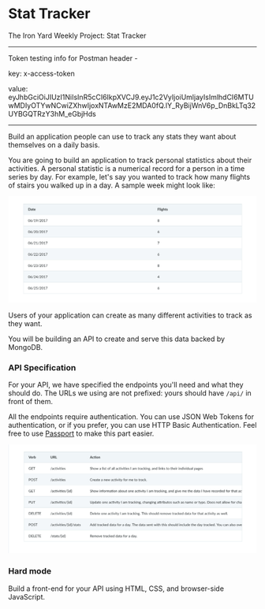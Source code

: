 # Stat Tracker

The Iron Yard Weekly Project: Stat Tracker

---

Token testing info for Postman header -

key: x-access-token

value:
eyJhbGciOiJIUzI1NiIsInR5cCI6IkpXVCJ9.eyJ1c2VyIjoiUmljayIsImlhdCI6MTUwMDIyOTYwNCwiZXhwIjoxNTAwMzE2MDA0fQ.lY_RyBijWnV6p_DnBkLTq32UYBGQTRzY3hM_eGbjHds

---

Build an application people can use to track any stats they want about themselves on a daily basis.

You are going to build an application to track personal statistics about their activities. A personal statistic is a numerical record for a person in a time series by day. For example, let's say you wanted to track how many flights of stairs you walked up in a day. A sample week might look like:

![Sample tracker picture.](https://github.com/rickmurdock/stat-tracker/blob/master/readmePics/sample.png)

Users of your application can create as many different activities to track as they want.

You will be building an API to create and serve this data backed by MongoDB.

### API Specification  

For your API, we have specified the endpoints you'll need and what they should do. The URLs we using are not prefixed: yours should have `/api/` in front of them.

All the endpoints require authentication. You can use JSON Web Tokens for authentication, or if you prefer, you can use HTTP Basic Authentication. Feel free to use [Passport](http://passportjs.org/) to make this part easier.

![Endpoints picture.](https://github.com/rickmurdock/stat-tracker/blob/master/readmePics/endpoints.png)

### Hard mode  

Build a front-end for your API using HTML, CSS, and browser-side JavaScript.
